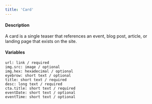 ```yaml
---
title: 'Card'
---
```

#### Description
A card is a single teaser that references an event, blog post, article, or landing page that exists on the site.

#### Variables
~~~
url: link / required
img.src: image / optional
img.hex: hexadecimal / optional
eyebrow: short text / optional
title: short text / required
desc: long text / required
cta.title: short text / required
eventDate: short text / optional
eventTime: short text / optional
~~~
